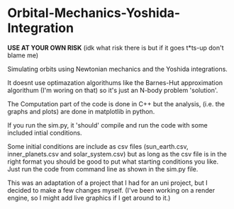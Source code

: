 # Orbital-Mechanics-Yoshida-Integration

**USE AT YOUR OWN RISK**
(idk what risk there is but if it goes t*ts-up don't blame me)

Simulating orbits using Newtonian mechanics and the Yoshida integrations.

It doesnt use optimazation algorithums like the Barnes-Hut approximation algorithum (I'm woring on that) so it's just an N-body problem 'solution'.

The Computation part of the code is done in C++ but the analysis, (i.e. the graphs and plots) are done in matplotlib in python.

If you run the sim.py, it 'should' compile and run the code with some included intial conditions. 

Some initial conditions are include as csv files (sun_earth.csv, inner_planets.csv and solar_system.csv) but as long as the csv file is in the right format you should be good to put what starting conditions you like. Just run the code from command line as shown in the sim.py file.

This was an adaptation of a project that I had for an uni project, but I decided to make a few changes myself. 
(I've been working on a render engine, so I might add live graphics if I get around to it.)
